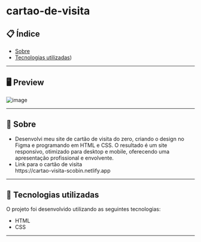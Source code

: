 # cartao-de-visita

## 📋 Índice

- [Sobre](#-Sobre)
- [Tecnologias utilizadas](#-Tecnologias-utilizadas))

---

## 🖥 Preview 

![image](https://github.com/Scobin12/cartao-de-visita/assets/57958764/e46771f0-6d9a-47d6-bda8-1d9226181bbe)

---

## 📖 Sobre 
<ul>
  <li>
    Desenvolvi meu site de cartão de visita do zero, criando o design no Figma e programando em HTML e CSS. O resultado é um site responsivo, otimizado para desktop e mobile, oferecendo uma apresentação profissional e envolvente.
  </li>
  <li>
    Link para o cartão de visita <br>
    https://cartao-visita-scobin.netlify.app
  </li>
</ul>

--- 

## 🚀 Tecnologias utilizadas

O projeto foi desenvolvido utilizando as seguintes tecnologias:

- HTML
- CSS

--- 

